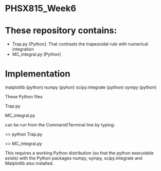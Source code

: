 # PHSX815_Week6

# These repository contains:

* Trap.py [Python]. That contrasts the trapezoidal rule with numerical integration
* MC_integral.py [Python]

# Implementation


matplotlib (python)
numpy (pyhon)
scipy.integrate (python)
sympy (python)

These Python files

Trap.py 

MC_integral.py

can be run from the Command/Terminal line by typing:

<> python Trap.py

<> MC_integral.py


This requires a working Python distribution (so that the python executable exists) with the Python packages numpy, sympy, scipy.integrate and Matplotlib also installed.
